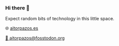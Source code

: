### Hi there 👋

Expect random bits of technology in this little space.

🌐 [aitorpazos.es](https://aitorpazos.es)

<a rel="me" href="https://fosstodon.org/@aitorpazos">💬 aitorpazos@fosstodon.org</a>

<!--
**aitorpazos/aitorpazos** is a ✨ _special_ ✨ repository because its `README.md` (this file) appears on your GitHub profile.

Here are some ideas to get you started:

- 🔭 I’m currently working on ...
- 🌱 I’m currently learning ...
- 👯 I’m looking to collaborate on ...
- 🤔 I’m looking for help with ...
- 💬 Ask me about ...
- 📫 How to reach me: ...
- 😄 Pronouns: ...
- ⚡ Fun fact: ...
-->
